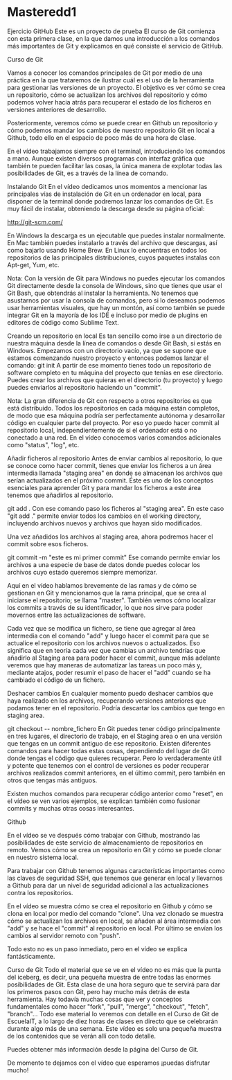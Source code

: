 # Masteredd1
Ejercicio GitHub
Este es un proyecto de prueba
El curso de Git comienza con esta primera clase, en la que damos una introducción a los comandos más importantes de Git y explicamos en qué consiste el servicio de GitHub.

Curso de Git

Vamos a conocer los comandos principales de Git por medio de una práctica en la que trataremos de ilustrar cuál es el uso de la herramienta para gestionar las versiones de un proyecto. El objetivo es ver cómo se crea un repositorio, cómo se actualizan los archivos del repositorio y cómo podemos volver hacia atrás para recuperar el estado de los ficheros en versiones anteriores de desarrollo.

Posteriormente, veremos cómo se puede crear en Github un repositorio y cómo podemos mandar los cambios de nuestro repositorio Git en local a Github, todo ello en el espacio de poco más de una hora de clase.

En el vídeo trabajamos siempre con el terminal, introduciendo los comandos a mano. Aunque existen diversos programas con interfaz gráfica que también te pueden facilitar las cosas, la única manera de explotar todas las posibilidades de Git, es a través de la línea de comando.

Instalando Git
En el vídeo dedicamos unos momentos a mencionar las principales vías de instalación de Git en un ordenador en local, para disponer de la terminal donde podremos lanzar los comandos de Git. Es muy fácil de instalar, obteniendo la descarga desde su página oficial:

http://git-scm.com/

En Windows la descarga es un ejecutable que puedes instalar normalmente. En Mac también puedes instalarlo a través del archivo que descargas, así como bajarlo usando Home Brew. En Linux lo encuentras en todos los repositorios de las principales distribuciones, cuyos paquetes instalas con Apt-get, Yum, etc.

Nota: Con la versión de Git para Windows no puedes ejecutar los comandos Git directamente desde la consola de Windows, sino que tienes que usar el Git Bash, que obtendrás al instalar la herramienta.
No tenemos que asustarnos por usar la consola de comandos, pero si lo deseamos podemos usar herramientas visuales, que hay un montón, así como también se puede integrar Git en la mayoría de los IDE e incluso por medio de plugins en editores de código como Sublime Text.

Creando un repositorio en local
Es tan sencillo como irse a un directorio de nuestra máquina desde la línea de comandos o desde Git Bash, si estás en Windows. Empezamos con un directorio vacío, ya que se supone que estamos comenzando nuestro proyecto y entonces podemos lanzar el comando:
git init
A partir de ese momento tienes todo un repositorio de software completo en tu máquina del proyecto que tenías en ese directorio. Puedes crear los archivos que quieras en el directorio (tu proyecto) y luego puedes enviarlos al repositorio haciendo un "commit".

Nota: La gran diferencia de Git con respecto a otros repositorios es que está distribuido. Todos los repositorios en cada máquina están completos, de modo que esa máquina podría ser perfectamente autónoma y desarrollar código en cualquier parte del proyecto. Por eso yo puedo hacer commit al repositorio local, independientemente de si el ordenador está o no conectado a una red.
En el vídeo conocemos varios comandos adicionales como "status", "log", etc.

Añadir ficheros al repositorio
Antes de enviar cambios al repositorio, lo que se conoce como hacer commit, tienes que enviar los ficheros a un área intermedia llamada "staging area" en donde se almacenan los archivos que serían actualizados en el próximo commit. Éste es uno de los conceptos esenciales para aprender Git y para mandar los ficheros a este área tenemos que añadirlos al repositorio.

git add .
Con ese comando paso los ficheros al "staging area". En este caso "git add ." permite enviar todos los cambios en el working directory, incluyendo archivos nuevos y archivos que hayan sido modificados.

Una vez añadidos los archivos al staging area, ahora podremos hacer el commit sobre esos ficheros.

git commit -m "este es mi primer commit"
Ese comando permite enviar los archivos a una especie de base de datos donde puedes colocar los archivos cuyo estado queremos siempre memorizar.

Aquí en el vídeo hablamos brevemente de las ramas y de cómo se gestionan en Git y mencionamos que la rama principal, que se crea al iniciarse el repositorio; se llama "master". También vemos cómo localizar los commits a través de su identificador, lo que nos sirve para poder movernos entre las actualizaciones de software.

Cada vez que se modifica un fichero, se tiene que agregar al área intermedia con el comando "add" y luego hacer el commit para que se actualice el repositorio con los archivos nuevos o actualizados. Eso significa que en teoría cada vez que cambias un archivo tendrías que añadirlo al Staging area para poder hacer el commit, aunque más adelante veremos que hay maneras de automatizar las tareas un poco más y, mediante atajos, poder resumir el paso de hacer el "add" cuando se ha cambiado el código de un fichero.

Deshacer cambios
En cualquier momento puedo deshacer cambios que haya realizado en los archivos, recuperando versiones anteriores que podamos tener en el repositorio. Podría descartar los cambios que tengo en staging area.

git checkout -- nombre_fichero
En Git puedes tener código principalmente en tres lugares, el directorio de trabajo, en el Staging area o en una versión que tengas en un commit antiguo de ese repositorio. Existen diferentes comandos para hacer todas estas cosas, dependiendo del lugar de Git donde tengas el código que quieres recuperar. Pero lo verdaderamente útil y potente que tenemos con el control de versiones es poder recuperar archivos realizados commit anteriores, en el último commit, pero también en otros que tengas más antiguos.

Existen muchos comandos para recuperar código anterior como "reset", en el vídeo se ven varios ejemplos, se explican también como fusionar commits y muchas otras cosas interesantes.

Github


En el vídeo se ve después cómo trabajar con Github, mostrando las posibilidades de este servicio de almacenamiento de repositorios en remoto. Vemos cómo se crea un repositorio en Git y cómo se puede clonar en nuestro sistema local.

Para trabajar con Github tenemos algunas características importantes como las claves de seguridad SSH, que tenemos que generar en local y llevarnos a Github para dar un nivel de seguridad adicional a las actualizaciones contra los repositorios.

En el vídeo se muestra cómo se crea el repositorio en Github y cómo se clona en local por medio del comando "clone". Una vez clonado se muestra cómo se actualizan los archivos en local, se añaden al área intermedia con "add" y se hace el "commit" al repositorio en local. Por último se envían los cambios al servidor remoto con "push".

Todo esto no es un paso inmediato, pero en el vídeo se explica fantásticamente.

Curso de Git
Todo el material que se ve en el vídeo no es más que la punta del iceberg, es decir, una pequeña muestra de entre todas las enormes posibilidades de Git. Esta clase de una hora seguro que te servirá para dar los primeros pasos con Git, pero hay mucho más detrás de esta herramienta. Hay todavía muchas cosas que ver y conceptos fundamentales como hacer "fork", "pull", "merge", "checkout", "fetch", "branch"...
Todo ese material lo veremos con detalle en el Curso de Git de EscuelaIT, a lo largo de diez horas de clases en directo que se celebrarán durante algo más de una semana. Este vídeo es solo una pequeña muestra de los contenidos que se verán allí con todo detalle.

Puedes obtener más información desde la página del Curso de Git.

De momento te dejamos con el vídeo que esperamos ¡puedas disfrutar mucho!